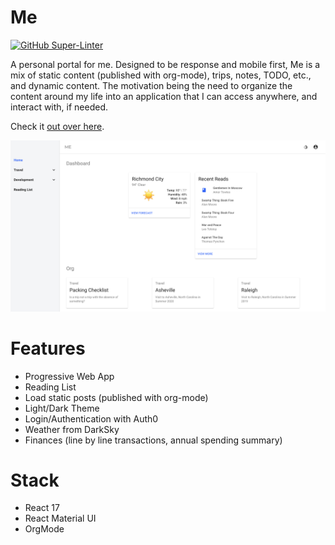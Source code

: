 # Me

[![GitHub Super-Linter](https://github.com/brianbrowndev/b-me/workflows/Lint%20Code%20Base/badge.svg)](https://github.com/marketplace/actions/super-linter)

A personal portal for me. Designed to be response and mobile first, Me is a mix of static content (published with org-mode), trips, notes, TODO, etc., and dynamic content. The motivation being the need to organize the content around my life into an application that I can access anywhere, and interact with, if needed.

Check it [out over here](https://brianbrown.dev/me).

![home page](docs/home.png)

# Features

- Progressive Web App
- Reading List
- Load static posts (published with org-mode)
- Light/Dark Theme
- Login/Authentication with Auth0
- Weather from DarkSky
- Finances (line by line transactions, annual spending summary)

# Stack

- React 17
- React Material UI
- OrgMode
